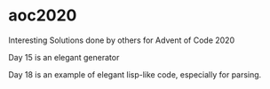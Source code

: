 # aoc2020
Interesting Solutions done by others for Advent of Code 2020

Day 15 is an elegant generator

Day 18 is an example of elegant lisp-like code, especially for parsing.
